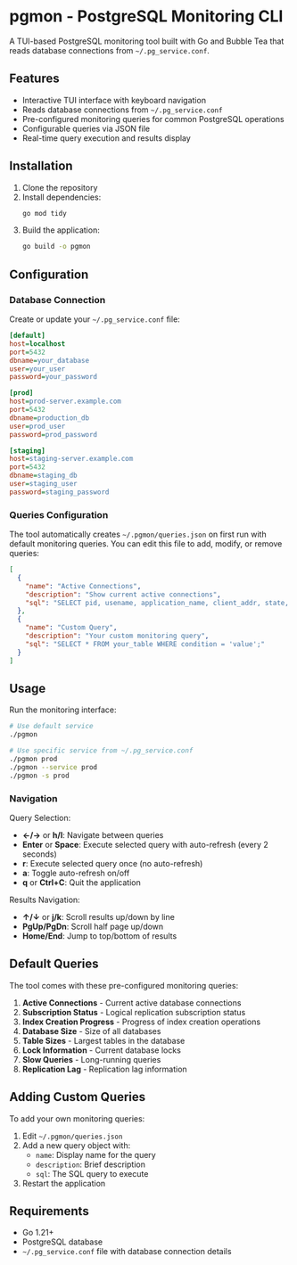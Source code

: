 # pgmon - PostgreSQL Monitoring CLI

A TUI-based PostgreSQL monitoring tool built with Go and Bubble Tea that reads database connections from `~/.pg_service.conf`.

## Features

- Interactive TUI interface with keyboard navigation
- Reads database connections from `~/.pg_service.conf`
- Pre-configured monitoring queries for common PostgreSQL operations
- Configurable queries via JSON file
- Real-time query execution and results display

## Installation

1. Clone the repository
2. Install dependencies:
   ```bash
   go mod tidy
   ```
3. Build the application:
   ```bash
   go build -o pgmon
   ```

## Configuration

### Database Connection

Create or update your `~/.pg_service.conf` file:

```ini
[default]
host=localhost
port=5432
dbname=your_database
user=your_user
password=your_password

[prod]
host=prod-server.example.com
port=5432
dbname=production_db
user=prod_user
password=prod_password

[staging]
host=staging-server.example.com
port=5432
dbname=staging_db
user=staging_user
password=staging_password
```

### Queries Configuration

The tool automatically creates `~/.pgmon/queries.json` on first run with default monitoring queries. You can edit this file to add, modify, or remove queries:

```json
[
  {
    "name": "Active Connections",
    "description": "Show current active connections",
    "sql": "SELECT pid, usename, application_name, client_addr, state, query_start, state_change FROM pg_stat_activity WHERE state IS NOT NULL ORDER BY query_start DESC;"
  },
  {
    "name": "Custom Query",
    "description": "Your custom monitoring query",
    "sql": "SELECT * FROM your_table WHERE condition = 'value';"
  }
]
```

## Usage

Run the monitoring interface:

```bash
# Use default service
./pgmon

# Use specific service from ~/.pg_service.conf
./pgmon prod
./pgmon --service prod
./pgmon -s prod
```

### Navigation

Query Selection:
- **←/→** or **h/l**: Navigate between queries
- **Enter** or **Space**: Execute selected query with auto-refresh (every 2 seconds)
- **r**: Execute selected query once (no auto-refresh)
- **a**: Toggle auto-refresh on/off
- **q** or **Ctrl+C**: Quit the application

Results Navigation:
- **↑/↓** or **j/k**: Scroll results up/down by line
- **PgUp/PgDn**: Scroll half page up/down
- **Home/End**: Jump to top/bottom of results

## Default Queries

The tool comes with these pre-configured monitoring queries:

1. **Active Connections** - Current active database connections
2. **Subscription Status** - Logical replication subscription status
3. **Index Creation Progress** - Progress of index creation operations
4. **Database Size** - Size of all databases
5. **Table Sizes** - Largest tables in the database
6. **Lock Information** - Current database locks
7. **Slow Queries** - Long-running queries
8. **Replication Lag** - Replication lag information

## Adding Custom Queries

To add your own monitoring queries:

1. Edit `~/.pgmon/queries.json`
2. Add a new query object with:
   - `name`: Display name for the query
   - `description`: Brief description
   - `sql`: The SQL query to execute
3. Restart the application

## Requirements

- Go 1.21+
- PostgreSQL database
- `~/.pg_service.conf` file with database connection details

